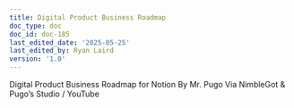 ```yaml
---
title: Digital Product Business Roadmap
doc_type: doc
doc_id: doc-185
last_edited_date: '2025-05-25'
last_edited_by: Ryan Laird
version: '1.0'
---
```


<!-- Unsupported block type: image -->

<!-- Unsupported block type: child_database -->





<!-- Unsupported block type: image -->

<!-- Unsupported block type: child_database -->



<!-- Unsupported block type: callout -->



<!-- Unsupported block type: divider -->





<!-- Unsupported block type: synced_block -->

<!-- Unsupported block type: synced_block -->

<!-- Unsupported block type: synced_block -->



<!-- Unsupported block type: column_list -->





<!-- Unsupported block type: divider -->

Digital Product Business Roadmap for Notion By Mr. Pugo Via NimbleGot & Pugo’s Studio /  YouTube
